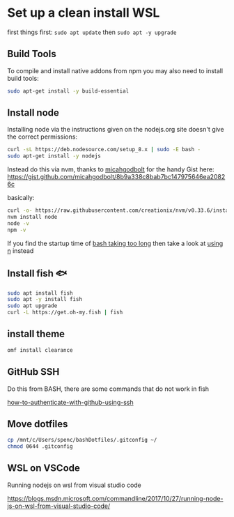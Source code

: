 # Set up a clean install WSL

first things first: `sudo apt update` then `sudo apt -y upgrade`

## Build Tools

To compile and install native addons from npm you may also need to install build tools:

```bash
sudo apt-get install -y build-essential
```

## Install node

Installing node via the instructions given on the nodejs.org site doesn't give the correct permissions:

```bash
curl -sL https://deb.nodesource.com/setup_8.x | sudo -E bash -
sudo apt-get install -y nodejs
```

Instead do this via nvm, thanks to [micahgodbolt](https://gist.github.com/micahgodbolt) for the handy Gist here: https://gist.github.com/micahgodbolt/8b9a338c8bab7bc147975646ea20826c

basically:

```bash
curl -o- https://raw.githubusercontent.com/creationix/nvm/v0.33.6/install.sh | bash
nvm install node
node -v
npm -v
```

If you find the startup time of [bash taking too long] then take a look at [using n] instead

[bash taking too long]: https://github.com/Microsoft/WSL/issues/776
[using n]: https://github.com/Microsoft/WSL/issues/776#issuecomment-266112578

## Install fish :fish:

```bash
sudo apt install fish
sudo apt -y install fish
sudo apt upgrade
curl -L https://get.oh-my.fish | fish
```

## install theme

```bash
omf install clearance 
```

## GitHub SSH

Do this from BASH, there are some commands that do not work in fish

[how-to-authenticate-with-github-using-ssh](https://github.com/spences10/cheat-sheets/blob/master/git.md#how-to-authenticate-with-github-using-ssh)

## Move dotfiles

```bash
cp /mnt/c/Users/spenc/bashDotfiles/.gitconfig ~/
chmod 0644 .gitconfig
```

## WSL on VSCode

Running nodejs on wsl from visual studio code

https://blogs.msdn.microsoft.com/commandline/2017/10/27/running-node-js-on-wsl-from-visual-studio-code/

